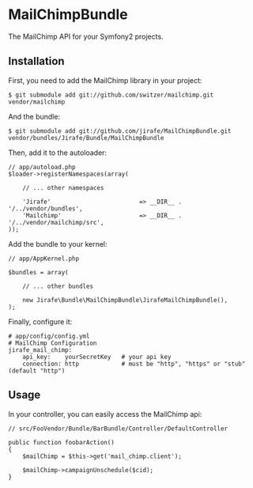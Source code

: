 MailChimpBundle
===============

The MailChimp API for your Symfony2 projects.

Installation
------------

First, you need to add the MailChimp library in your project:

    $ git submodule add git://github.com/switzer/mailchimp.git vendor/mailchimp

And the bundle:

    $ git submodule add git://github.com/jirafe/MailChimpBundle.git vendor/bundles/Jirafe/Bundle/MailChimpBundle

Then, add it to the autoloader:

    // app/autoload.php
    $loader->registerNamespaces(array(

        // ... other namespaces

        'Jirafe'                         => __DIR__ . '/../vendor/bundles',
        'Mailchimp'                      => __DIR__ . '/../vendor/mailchimp/src',
    ));

Add the bundle to your kernel:

    // app/AppKernel.php
    
    $bundles = array(
        
        // ... other bundles

        new Jirafe\Bundle\MailChimpBundle\JirafeMailChimpBundle(),
    );

Finally, configure it:

    # app/config/config.yml
    # MailChimp Configuration
    jirafe_mail_chimp:
        api_key:    yourSecretKey   # your api key
        connection: http            # must be "http", "https" or "stub" (default "http")

Usage
-----

In your controller, you can easily access the MailChimp api:

    // src/FooVendor/Bundle/BarBundle/Controller/DefaultController

    public function foobarAction()
    {
        $mailChimp = $this->get('mail_chimp.client');

        $mailChimp->campaignUnschedule($cid);
    }
